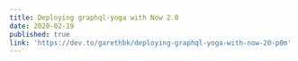 ```yaml
---
title: Deploying graphql-yoga with Now 2.0
date: 2020-02-19
published: true
link: 'https://dev.to/garethbk/deploying-graphql-yoga-with-now-20-p0m'
---
```

